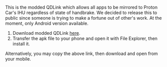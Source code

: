 This is the modded QDLink which allows all apps to be mirrored to Proton Car's IHU regardless of state of handbrake. 
We decided to release this to public since someone is trying to make a fortune out of other's work. 
At the moment, only Android version available. 

1. Download modded QDLink [here](https://github.com/xeon1989/QDLink-Unlocked/raw/main/QDLink_1.5.9_FULL%20UNLOCK.apk). 
2. Transfer the apk file to your phone and open it with File Explorer, then install it.

Alternatively, you may copy the above link, then download and open from your mobile. 
